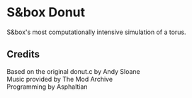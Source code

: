 # S&box Donut

 S&box's most computationally intensive simulation of a torus.

## Credits

Based on the original donut.c by Andy Sloane\
Music provided by The Mod Archive\
Programming by Asphaltian
